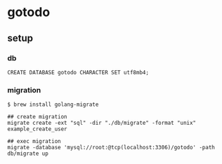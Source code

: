 # gotodo


## setup

### db
```
CREATE DATABASE gotodo CHARACTER SET utf8mb4;
```

### migration

```
$ brew install golang-migrate

## create migration
migrate create -ext "sql" -dir "./db/migrate" -format "unix" example_create_user

## exec migration
migrate -database 'mysql://root:@tcp(localhost:3306)/gotodo' -path db/migrate up
```

